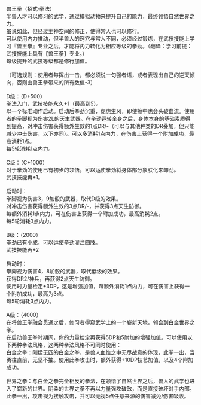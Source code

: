 <title>兽王拳</title>
<meta name="GENERATOR" content="WinCHM">
<meta http-equiv="Content-Type" content="text/html; charset=gb2312">
<br>兽王拳（招式·拳法）
<br>半兽人才可以修习的武学，通过模拟动物来提升自己的能力，最终领悟自然世界之力。
<br>虽说如此，但经过主神空间的修正，使得常人也可以修行。
<br>可以使用内力推动，但半兽人的窍穴与常人不同，必须经过锻炼，在武技技能上学习『兽王拳』专业之后，才能将内力转化为相应等级的拳劲。（翻译：学习前提：武技技能上具有【兽王拳】专业。）
<br>每级提升的武技等级都是修行加值。
<br>
<br>（可选规则：使用者每挥出一击，都必须说一句强者语，或者表现出自己的逆天倾向，否则由兽王拳带来的所有数值-3）
<br>
<br>D级：（D+500）
<br>拳法入门，武技技能永久+1（最高到5）。
<br>以一个标准动作启动。启动后拳劲沉重，虎虎生风，即使擦中也会头破血流。使用者的拳脚视为伤害2L的天生武器。在拳劲运转全身之后，身体本身的基础素质得到提高，对冲击伤害获得额外生效的1点DR/-（可以与其他种类的DR叠加，但只能减少冲击伤害，以下亦同）。可以多消耗1点内力，在伤害上获得一个附加成功，最高消耗1点。
<br>每5轮消耗1点内力。
<br>
<br>C级：（C+1000）
<br>对于拳劲的使用已有初步的领悟，可以运使拳劲将身体部分象肤化来卸劲。
<br>武技技能再+1。
<br>
<br>启动时：
<br>拳脚视为伤害3，9加骰的武器，取代D级的效果。
<br>对冲击伤害获得额外生效的3点DR/-，并获得3点天生防御。
<br>每额外消耗1点内力，可在伤害上获得一个附加成功，最高消耗2点。
<br>每5轮消耗3点内力。
<br>
<br>B级：（2000）
<br>拳劲已有小成，可以运使拳劲灌注四肢。
<br>武技技能再+2
<br>
<br>启动时：
<br>拳脚视为伤害4，8加骰的武器，取代低级的效果。
<br>获得DR2/神兵，再获得2点天生防御。
<br>使用时力量检定+3DP，这是增强加值，每额外消耗1点内力，可在伤害上获得一个附加成功，最高为3点。
<br>每5轮消耗3点内力。
<br>
<br>A级：（4000）
<br>在将兽王拳融会贯通之后，修习者得窥武学上的一个崭新天地，领会到白金世界之拳。
<br>在启动兽王拳时期间，你的力量检定再获得5DP和5附加的增强加值。可以使用以下两种拳法风格，这两种拳法风格不可同时使用：
<br>白金之拳：刚猛无匹的白金之拳，是兽人血性之中无尽战意的体现，此拳一出，当勇往直前，无坚不摧。使用此拳攻击时，额外获得+10DP技艺加值，以及4个附加成功。
<br>
<br>世界之拳：与白金之拳完全相反的拳法，在领悟了自然世界之后，兽人的武学也进入了崭新的世界。阴柔的世界之拳不再以力量强攻破敌，而是直接破坏对手内部。此拳一出，攻击视为接触攻击，并可以无视5点任意来源的伤害减免/伤害吸收。